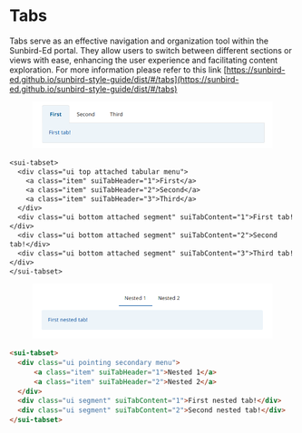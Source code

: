 # Tabs

Tabs serve as an effective navigation and organization tool within the Sunbird-Ed portal. They allow users to switch between different sections or views with ease, enhancing the user experience and facilitating content exploration. For more information please refer to this link [https://sunbird-ed.github.io/sunbird-style-guide/dist/#/tabs](https://sunbird-ed.github.io/sunbird-style-guide/dist/#/tabs)

<figure><img src="../../../../.gitbook/assets/image (46).png" alt=""><figcaption></figcaption></figure>

```
<sui-tabset>
  <div class="ui top attached tabular menu">
    <a class="item" suiTabHeader="1">First</a>
    <a class="item" suiTabHeader="2">Second</a>
    <a class="item" suiTabHeader="3">Third</a>
  </div>
  <div class="ui bottom attached segment" suiTabContent="1">First tab!</div>
  <div class="ui bottom attached segment" suiTabContent="2">Second tab!</div>
  <div class="ui bottom attached segment" suiTabContent="3">Third tab!</div>
</sui-tabset>
```

<figure><img src="../../../../.gitbook/assets/image (47).png" alt=""><figcaption></figcaption></figure>

```html
<sui-tabset>
  <div class="ui pointing secondary menu">
      <a class="item" suiTabHeader="1">Nested 1</a>
      <a class="item" suiTabHeader="2">Nested 2</a>
  </div>
  <div class="ui segment" suiTabContent="1">First nested tab!</div>
  <div class="ui segment" suiTabContent="2">Second nested tab!</div>
</sui-tabset>
```
